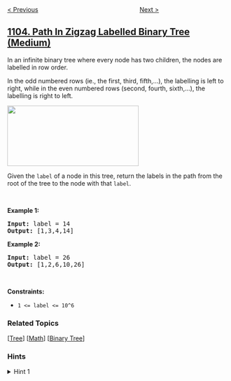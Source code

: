 <!--|This file generated by command(leetcode description); DO NOT EDIT.    |-->
<!--+----------------------------------------------------------------------+-->
<!--|@author    openset <openset.wang@gmail.com>                           |-->
<!--|@link      https://github.com/openset                                 |-->
<!--|@home      https://github.com/openset/leetcode                        |-->
<!--+----------------------------------------------------------------------+-->

[< Previous](../distribute-candies-to-people "Distribute Candies to People")
　　　　　　　　　　　　　　　　
[Next >](../filling-bookcase-shelves "Filling Bookcase Shelves")

## [1104. Path In Zigzag Labelled Binary Tree (Medium)](https://leetcode.com/problems/path-in-zigzag-labelled-binary-tree "二叉树寻路")

<p>In an infinite binary tree where every node has two children, the nodes are labelled in row order.</p>

<p>In the odd numbered rows (ie., the first, third, fifth,...), the labelling is left to right, while in the even numbered rows (second, fourth, sixth,...), the labelling is right to left.</p>

<p><img alt="" src="https://assets.leetcode.com/uploads/2019/06/24/tree.png" style="width: 300px; height: 138px;" /></p>

<p>Given the <code>label</code> of a node in this tree, return the labels in the path from the root of the tree to the&nbsp;node with that <code>label</code>.</p>

<p>&nbsp;</p>
<p><strong>Example 1:</strong></p>

<pre>
<strong>Input:</strong> label = 14
<strong>Output:</strong> [1,3,4,14]
</pre>

<p><strong>Example 2:</strong></p>

<pre>
<strong>Input:</strong> label = 26
<strong>Output:</strong> [1,2,6,10,26]
</pre>

<p>&nbsp;</p>
<p><strong>Constraints:</strong></p>

<ul>
	<li><code>1 &lt;= label &lt;= 10^6</code></li>
</ul>

### Related Topics
  [[Tree](../../tag/tree/README.md)]
  [[Math](../../tag/math/README.md)]
  [[Binary Tree](../../tag/binary-tree/README.md)]

### Hints
<details>
<summary>Hint 1</summary>
Based on the label of the current node, find what the label must be for the parent of that node.
</details>

